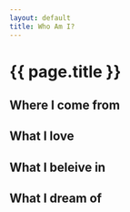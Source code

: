 ```yaml
---
layout: default
title: Who Am I?
---
```

# {{ page.title }}
## Where I come from

## What I love

## What I beleive in

## What I dream of